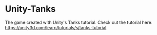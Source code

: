# Unity-Tanks
The game created with Unity's Tanks tutorial. Check out the tutorial here: https://unity3d.com/learn/tutorials/s/tanks-tutorial
